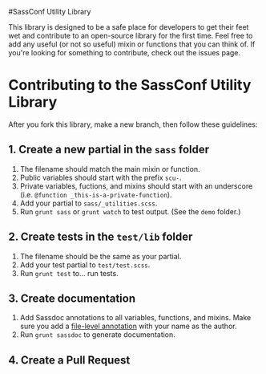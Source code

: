 #SassConf Utility Library

This library is designed to be a safe place for developers to get their feet wet and contribute to an open-source library for the first time. Feel free to add any useful (or not so useful) mixin or functions that you can think of. If you're looking for something to contribute, check out the issues page.

# Contributing to the SassConf Utility Library

After you fork this library, make a new branch, then follow these guidelines:

## 1. Create a new partial in the `sass` folder

1. The filename should match the main mixin or function.
2. Public variables should start with the prefix `scu-`.
3. Private variables, fuctions, and mixins should start with an underscore (i.e. `@function _this-is-a-private-function`).
4. Add your partial to `sass/_utilities.scss`.
5. Run `grunt sass` or `grunt watch` to test output. (See the `demo` folder.)

## 2. Create tests in the `test/lib` folder

1. The filename should be the same as your partial.
2. Add your test partial to `test/test.scss`.
3. Run `grunt test` to... run tests.

## 3. Create documentation

1. Add Sassdoc annotations to all variables, functions, and mixins. Make sure you add a [file-level annotation](http://sassdoc.com/file-level-annotations/) with your name as the author.
2. Run `grunt sassdoc` to generate documentation.

## 4. Create a Pull Request